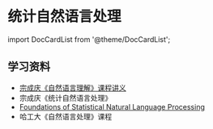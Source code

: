 # 统计自然语言处理

import DocCardList from '@theme/DocCardList';

<DocCardList />

## 学习资料

- [宗成庆《自然语言理解》课程讲义](https://www.nlpr.ia.ac.cn/cip/ZongReportandLecture/ReportandLectureIndex.htm)
- 宗成庆《统计自然语言处理》
- [Foundations of Statistical Natural Language Processing](https://link.zhihu.com/?target=https%3A//nlp.stanford.edu/fsnlp/promo/)
- 哈工大《自然语言处理》课程
